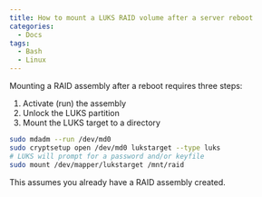 ```yaml
---
title: How to mount a LUKS RAID volume after a server reboot
categories:
  - Docs
tags:
  - Bash
  - Linux
---
```


Mounting a RAID assembly after a reboot requires three steps:

 1. Activate (run) the assembly
 2. Unlock the LUKS partition
 3. Mount the LUKS target to a directory

```bash
sudo mdadm --run /dev/md0
sudo cryptsetup open /dev/md0 lukstarget --type luks
# LUKS will prompt for a password and/or keyfile
sudo mount /dev/mapper/lukstarget /mnt/raid
```

This assumes you already have a RAID assembly created.

